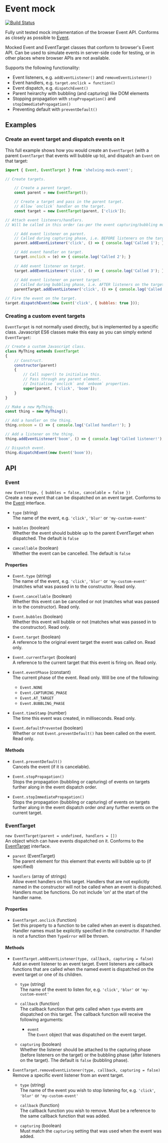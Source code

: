 # Event mock

[![Build Status](https://travis-ci.org/dhoulb/shelving-mock-event.svg?branch=master)](https://travis-ci.org/dhoulb/shelving-mock-event)

Fully unit tested mock implementation of the browser Event API. Conforms as closely as possible to [Event](https://developer.mozilla.org/en-US/docs/Web/API/Event).

Mocked Event and EventTarget classes that conform to browser's Event API. Can be used to simulate events in server-side code for testing, or in other places where browser APIs are not available. 

Supports the following functionality:

- Event listeners, e.g. `addEventListener()` and `removeEventListener()`
- Event handlers, e.g. `target.onclick = function()`
- Event dispatch, e.g. `dispatchEvent()`
- Parent heirarchy with bubbling (and capturing) like DOM elements
- Stopping propagation with `stopPropagation()` and `stopImmediatePropagation()`
- Preventing default with `preventDefault()`

## Examples

### Create an event target and dispatch events on it

This full example shows how you would create an `EventTarget` (with a parent `EventTarget` that events will bubble up to), and dispatch an `Event` on that target:

```js
import { Event, EventTarget } from 'shelving-mock-event';

// Create targets.

	// Create a parent target.
	const parent = new EventTarget();

	// Create a target and pass in the parent target.
	// Allow `onclick` handler on the target.
	const target = new EventTarget(parent, ['click']); 

// Attach event listeners/handlers.
// Will be called in this order (as-per the event capturing/bubbling model).

	// Add event listener on parent.
	// Called during capturing phase, i.e. BEFORE listeners on the target.
	parent.addEventListener('click', () => { console.log('Called 1'); }, true);

	// Add event handler on target.
	target.onclick = (e) => { console.log('Called 2'); }
	
	// Add event listener on target.
	target.addEventListener('click', () => { console.log('Called 3'); });
	
	// Add event listener on parent target.
	// Called during bubbling phase, i.e. AFTER listeners on the target.
	parentTarget.addEventListener('click', () => { console.log('Called 5'); });

// Fire the event on the target.
target.dispatchEvent(new Event('click', { bubbles: true }));
```

### Creating a custom event targets

`EventTarget` is not normally used directly, but is implemented by a specific class. Javascript ES6 classes make this easy as you can simply extend `EventTarget`:

```js
// Create a custom Javascript class.
class MyThing extends EventTarget
{
	// Construct.
	constructor(parent)
	{
		// Call super() to initialise this.
		// Pass through any parent element.
		// Initialise `onclick` and `onboom` properties.
		super(parent, ['click', 'boom']);
	}
}

// Make a new MyThing.
const thing = new MyThing();

// Add a handler on the thing.
thing.onboom = () => { console.log('Called handler!'); }

// Add a listener on the thing.
thing.addEventListener('boom', () => { console.log('Called listener!'); });

// Dispatch event.
thing.dispatchEvent(new Event('boom'));
```

## API

### Event

`new Event(type, { bubbles = false, cancelable = false })`  
Create a new event that can be dispatched on an event target. Conforms to the [Event](https://developer.mozilla.org/en-US/docs/Web/API/Event) interface.

- `type` (string)  
	The name of the event, e.g. `'click'`, `'blur'` or `'my-custom-event'`

- `bubbles` (boolean)  
	Whether the event should bubble up to the parent EventTarget when dispatched. The default is `false`

- `cancellable` (boolean)  
	Whether the event can be cancelled. The default is `false`

#### Properties

- `Event.type` (string)  
	The name of the event, e.g. `'click'`, `'blur'` or `'my-custom-event'` (matches what was passed in to the constructor. Read only.

- `Event.cancellable` (boolean)  
	Whether this event can be cancelled or not (matches what was passed in to the constructor). Read only.

- `Event.bubbles` (boolean)  
	Whether this event will bubble or not (matches what was passed in to the constructor). Read only.

- `Event.target` (boolean)  
	A reference to the original event target the event was called on. Read only.

- `Event.currentTarget` (boolean)  
	A reference to the current target that this event is firing on. Read only. 

- `Event.eventPhase` (constant)  
	The current phase of the event. Read only. Will be one of the following: 
	
	- `Event.NONE`
	- `Event.CAPTURING_PHASE`
	- `Event.AT_TARGET`
	- `Event.BUBBLING_PHASE`

- `Event.timeStamp` (number)  
	The time this event was created, in milliseconds. Read only.

- `Event.defaultPrevented` (boolean)  
	Whether or not `Event.preventDefault()` has been called on the event. Read only.

#### Methods

- `Event.preventDefault()`  
	Cancels the event (if it is cancelable).

- `Event.stopPropagation()`  
	Stops the propagation (bubbling or capturing) of events on targets further along in the event dispatch order.

- `Event.stopImmediatePropagation()`  
	Stops the propagation (bubbling or capturing) of events on targets further along in the event dispatch order _and_ any further events on the current target.

### EventTarget

`new EventTarget(parent = undefined, handlers = [])`  
An object which can have events dispatched on it. Conforms to the [EventTarget](https://developer.mozilla.org/en-US/docs/Web/API/EventTarget) interface.

- `parent` (EventTarget)  
	The parent element for this element that events will bubble up to (if specified)

- `handlers` (array of strings)  
	Allow event handlers on this target. Handlers that are not explicitly named in the constructor will not be called when an event is dispatched. Handlers must be functions. Do not include 'on' at the start of the handler name.

#### Properties

- `EventTarget.onclick` (function)  
	Set this property to a function to be called when an event is dispatched. Handler names must be explicitly specified in the constructor. If handler is not a function then `TypeError` will be thrown.

#### Methods

- `EventTarget.addEventListener(type, callback, capturing = false)`  
	Add an event listener to an event target. Event listeners are callback functions that are called when the named event is dispatched on the event target or one of its children.

	- `type` (string)  
		The name of the event to listen for, e.g. `'click'`, `'blur'` or `'my-custom-event'`

	- `callback` (function)  
		The callback function that gets called when `type` events are dispatched on this target. The callback function will receive the following arguments:

		- `event`  
			The `Event` object that was dispatched on the event target.

	- `capturing` (boolean)  
		Whether the listener should be attached to the capturing phase (before listeners on the target) or the bubbling phase (after listeners on the target). The default is `false` (bubbling phase).

- `EventTarget.removeEventListener(type, callback, capturing = false)`  
	Remove a specific event listener from an event target.

	- `type` (string)  
		The name of the event you wish to stop listening for, e.g. `'click'`, `'blur'` or `'my-custom-event'`

	- `callback` (function)  
		The callback function you wish to remove. Must be a reference to the same callback function that was added.

	- `capturing` (boolean)  
		Must match the `capturing` setting that was used when the event was added.